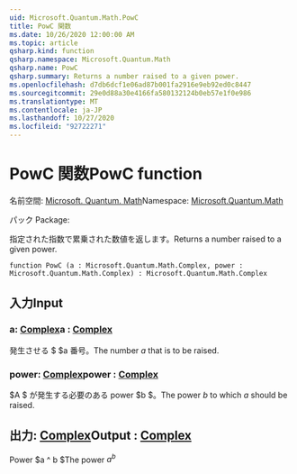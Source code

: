 ```yaml
---
uid: Microsoft.Quantum.Math.PowC
title: PowC 関数
ms.date: 10/26/2020 12:00:00 AM
ms.topic: article
qsharp.kind: function
qsharp.namespace: Microsoft.Quantum.Math
qsharp.name: PowC
qsharp.summary: Returns a number raised to a given power.
ms.openlocfilehash: d7db6dcf1e06ad87b001fa2916e9eb92ed0c8447
ms.sourcegitcommit: 29e0d88a30e4166fa580132124b0eb57e1f0e986
ms.translationtype: MT
ms.contentlocale: ja-JP
ms.lasthandoff: 10/27/2020
ms.locfileid: "92722271"
---
```

# <a name="powc-function"></a><span data-ttu-id="2696d-102">PowC 関数</span><span class="sxs-lookup"><span data-stu-id="2696d-102">PowC function</span></span>

<span data-ttu-id="2696d-103">名前空間: [Microsoft. Quantum. Math](xref:Microsoft.Quantum.Math)</span><span class="sxs-lookup"><span data-stu-id="2696d-103">Namespace: [Microsoft.Quantum.Math](xref:Microsoft.Quantum.Math)</span></span>

<span data-ttu-id="2696d-104">パック [](https://nuget.org/packages/)</span><span class="sxs-lookup"><span data-stu-id="2696d-104">Package: [](https://nuget.org/packages/)</span></span>


<span data-ttu-id="2696d-105">指定された指数で累乗された数値を返します。</span><span class="sxs-lookup"><span data-stu-id="2696d-105">Returns a number raised to a given power.</span></span>

```qsharp
function PowC (a : Microsoft.Quantum.Math.Complex, power : Microsoft.Quantum.Math.Complex) : Microsoft.Quantum.Math.Complex
```


## <a name="input"></a><span data-ttu-id="2696d-106">入力</span><span class="sxs-lookup"><span data-stu-id="2696d-106">Input</span></span>

### <a name="a--complex"></a><span data-ttu-id="2696d-107">a: [Complex](xref:Microsoft.Quantum.Math.Complex)</span><span class="sxs-lookup"><span data-stu-id="2696d-107">a : [Complex](xref:Microsoft.Quantum.Math.Complex)</span></span>

<span data-ttu-id="2696d-108">発生させる $ $a 番号。</span><span class="sxs-lookup"><span data-stu-id="2696d-108">The number $a$ that is to be raised.</span></span>


### <a name="power--complex"></a><span data-ttu-id="2696d-109">power: [Complex](xref:Microsoft.Quantum.Math.Complex)</span><span class="sxs-lookup"><span data-stu-id="2696d-109">power : [Complex](xref:Microsoft.Quantum.Math.Complex)</span></span>

<span data-ttu-id="2696d-110">$A $ が発生する必要のある power $b $。</span><span class="sxs-lookup"><span data-stu-id="2696d-110">The power $b$ to which $a$ should be raised.</span></span>



## <a name="output--complex"></a><span data-ttu-id="2696d-111">出力: [Complex](xref:Microsoft.Quantum.Math.Complex)</span><span class="sxs-lookup"><span data-stu-id="2696d-111">Output : [Complex](xref:Microsoft.Quantum.Math.Complex)</span></span>

<span data-ttu-id="2696d-112">Power $a ^ b $</span><span class="sxs-lookup"><span data-stu-id="2696d-112">The power $a^b$</span></span>